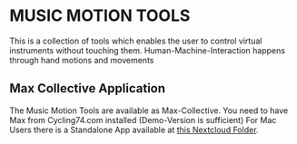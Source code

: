 # MUSIC MOTION TOOLS

This is a collection of tools which enables the user to control virtual instruments without touching them.
Human-Machine-Interaction happens through hand motions and movements

## Max Collective Application 
The Music Motion Tools are available as Max-Collective. You need to have Max from Cycling74.com installed (Demo-Version is sufficient)
For Mac Users there is a Standalone App available at [this Nextcloud Folder](https://nx10429.your-storageshare.de/s/x4x8QFkbfK2k7LA).







